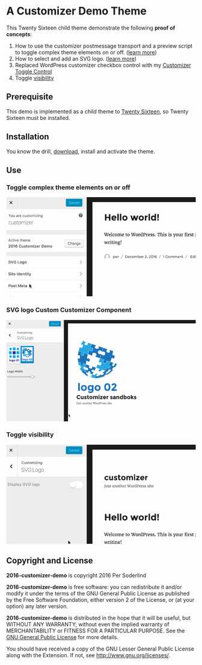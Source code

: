 # A Customizer Demo Theme

This Twenty Sixteen child theme demonstrate the following **proof of concepts**:

1. How to use the customizer postmessage transport and a preview script to toggle complex theme elements on or off. ([learn more](https://soderlind.no/wordpress-customizer-demo-in-twenty-sixteen-toggle-post-meta-on-or-off/))
1. How to select and add an SVG logo. ([learn more](https://soderlind.no/a-svg-logo-custom-control-for-wordpress-customizer/))
1. Replaced WordPress customizer checkbox control with my [Customizer Toggle Control](https://github.com/soderlind/class-customizer-toggle-control)
1. Toggle [visibility](https://github.com/soderlind/2016-customizer-demo/blob/master/js/customizer-toggle-control.js#L29-L52)


## Prerequisite

This demo is implemented as a child theme to [Twenty Sixteen](https://wordpress.org/themes/twentysixteen/), so Twenty Sixteen must be installed.

## Installation

You know the drill, [download](https://github.com/soderlind/2016-customizer-demo/archive/master.zip), install and activate the theme.

## Use

### Toggle complex theme elements on or off

<img src="assets/customizer-post-meta.gif" width="650" />

### SVG logo Custom Customizer Component

<img src="assets/svg-logo.gif" width="650" />

### Toggle visibility

<img src="assets/customizer-toggle-more.gif" width="650" />

## Copyright and License

**2016-customizer-demo** is copyright 2016 Per Soderlind

**2016-customizer-demo** is free software: you can redistribute it and/or modify it under the terms of the GNU General Public License as published by the Free Software Foundation, either version 2 of the License, or (at your option) any later version.

**2016-customizer-demo** is distributed in the hope that it will be useful, but WITHOUT ANY WARRANTY; without even the implied warranty of MERCHANTABILITY or FITNESS FOR A PARTICULAR PURPOSE. See the [GNU General Public License](LICENSE) for more details.

You should have received a copy of the GNU Lesser General Public License along with the Extension. If not, see http://www.gnu.org/licenses/.
